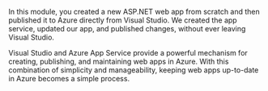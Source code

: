 In this module, you created a new ASP.NET web app from scratch and then published it to Azure directly from Visual Studio. We created the app service, updated our app, and published changes, without ever leaving Visual Studio.

Visual Studio and Azure App Service provide a powerful mechanism for creating, publishing, and maintaining web apps in Azure. With this combination of simplicity and manageability, keeping web apps up-to-date in Azure becomes a simple process.
